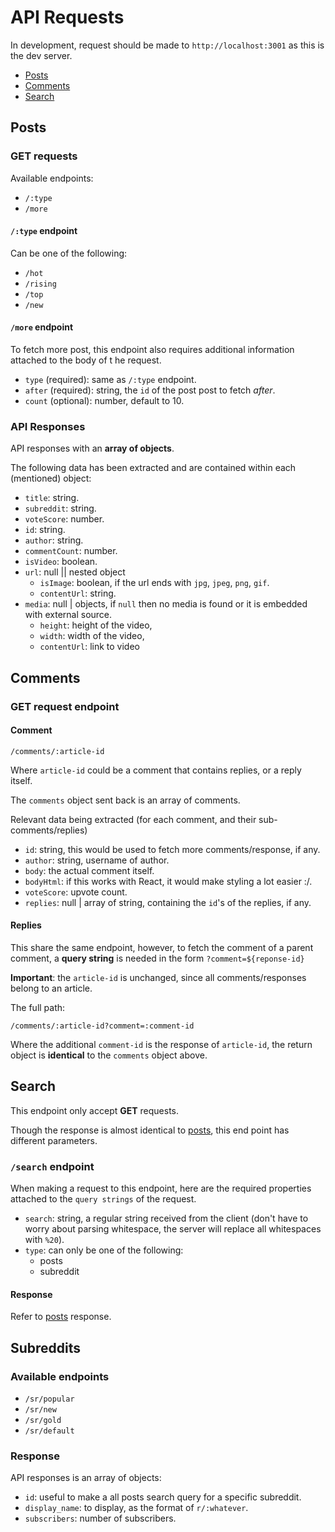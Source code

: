 # API Requests

In development, request should be made to `http://localhost:3001` as this is the
dev server.

- [Posts](#posts)
- [Comments](#comments)
- [Search](#search)

## Posts

### GET requests

Available endpoints:

- `/:type`
- `/more`

#### `/:type` endpoint

Can be one of the following:

- `/hot`
- `/rising`
- `/top`
- `/new`

#### `/more` endpoint

To fetch more post, this endpoint also requires additional information attached
to the body of t he request.

- `type` (required): same as `/:type` endpoint.
- `after` (required): string, the `id` of the post post to fetch _after_.
- `count` (optional): number, default to 10.

### API Responses

API responses with an **array of objects**.

The following data has been extracted and are contained within each (mentioned) object:

- `title`: string.
- `subreddit`: string.
- `voteScore`: number.
- `id`: string.
- `author`: string.
- `commentCount`: number.
- `isVideo`: boolean.
- `url`: null || nested object
  - `isImage`: boolean, if the url ends with `jpg`, `jpeg`, `png`, `gif`.
  - `contentUrl`: string.
- `media`: null | objects, if `null` then no media is found or it is
  embedded with external source.
  - `height`: height of the video,
  - `width`: width of the video,
  - `contentUrl`: link to video

## Comments

### GET request endpoint

#### Comment

    /comments/:article-id

Where `article-id` could be a comment that contains replies, or a reply itself.

The `comments` object sent back is an array of comments.

Relevant data being extracted (for each comment, and their sub-comments/replies)

- `id`: string, this would be used to fetch more comments/response, if any.
- `author`: string, username of author.
- `body`: the actual comment itself.
- `bodyHtml`: if this works with React, it would make styling a lot easier :/.
- `voteScore`: upvote count.
- `replies`: null | array of string, containing the `id`'s of the replies, if any.

#### Replies

This share the same endpoint, however, to fetch the comment of a parent
comment, a **query string** is needed in the form `?comment=${reponse-id}`

**Important**: the `article-id` is unchanged, since
all comments/responses belong to an article.

The full path:

    /comments/:article-id?comment=:comment-id

Where the additional `comment-id` is the response of `article-id`, the return object
is **identical** to the `comments` object above.

## Search

This endpoint only accept **GET** requests.

Though the response is almost identical to [posts](#posts), this end point has
different parameters.

### `/search` endpoint

When making a request to this endpoint, here are the required properties attached
to the `query strings` of the request.

- `search`: string, a regular string received from the client (don't have to worry
  about parsing whitespace, the server will replace all whitespaces with `%20`).
- `type`: can only be one of the following:
  - posts
  - subreddit

#### Response

Refer to [posts](#posts) response.

## Subreddits

### Available endpoints

- `/sr/popular`
- `/sr/new`
- `/sr/gold`
- `/sr/default`

### Response

API responses is an array of objects:

- `id`: useful to make a all posts search query for a specific subreddit.
- `display_name`: to display, as the format of `r/:whatever`.
- `subscribers`: number of subscribers.
